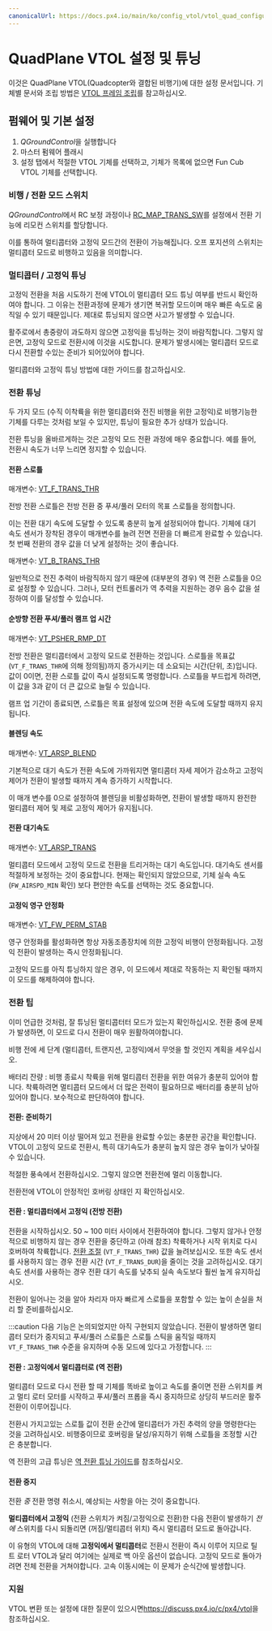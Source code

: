 ```yaml
---
canonicalUrl: https://docs.px4.io/main/ko/config_vtol/vtol_quad_configuration
---
```


# QuadPlane VTOL 설정 및 튜닝

이것은 QuadPlane VTOL(Quadcopter와 결합된 비행기)에 대한 설정 문서입니다. 기체별 문서와 조립 방법은 [VTOL 프레임 조립](../frames_vtol/README.md)를 참고하십시오.

## 펌웨어 및 기본 설정

1. *QGroundControl*을 실행합니다
2. 마스터 펌웨어 플래시
3. 설정 탭에서 적절한 VTOL 기체를 선택하고, 기체가 목록에 없으면 Fun Cub VTOL 기체를 선택합니다.

### 비행 / 전환 모드 스위치 

*QGroundControl*에서 RC 보정 과정이나 [RC_MAP_TRANS_SW](../advanced_config/parameter_reference.md#RC_MAP_TRANS_SW)를 설정에서 전환 기능에 리모컨 스위치를 할당합니다.

이를 통하여 멀티콥터와 고정익 모드간의 전환이 가능해집니다. 오프 포지션의 스위치는 멀티콥터 모드로 비행하고 있음을 의미합니다.

### 멀티콥터 / 고정익 튜닝

고정익 전환을 처음 시도하기 전에 VTOL이 멀티콥터 모드 튜닝 여부를 반드시 확인하여야 합니다. 그 이유는 전환과정에 문제가 생기면 복귀할 모드이며 매우 빠른 속도로 움직일 수 있기 때문입니다. 제대로 튜닝되지 않으면 사고가 발생할 수 있습니다.

활주로에서 총중량이 과도하지 않으면 고정익을 튜닝하는 것이 바람직합니다. 그렇지 않은면, 고정익 모드로 전환시에 이것을 시도합니다. 문제가 발생시에는 멀티콥터 모드로 다시 전환할 수있는 준비가 되어있어야 합니다.

멀티콥터와 고정익 튜닝 방법에 대한 가이드를 참고하십시오.

### 전환 튜닝

두 가지 모드 (수직 이착륙을 위한 멀티콥터와 전진 비행을 위한 고정익)로 비행기능한 기체를 다루는 것처럼 보일 수 있지만, 튜닝이 필요한 추가 상태가 있습니다.

전환 튜닝을 올바르게하는 것은 고정익 모드 전환 과정에 매우 중요합니다. 예를 들어, 전환시 속도가 너무 느리면 정지할 수 있습니다.

<span id="transition_throttle"></span>

#### 전환 스로틀

매개변수: [VT_F_TRANS_THR](../advanced_config/parameter_reference.md#VT_F_TRANS_THR)

전방 전환 스로틀은 전방 전환 중 푸셔/풀러 모터의 목표 스로틀을 정의합니다.

이는 전환 대기 속도에 도달할 수 있도록 충분히 높게 설정되어야 합니다. 기체에 대기 속도 센서가 장착된 경우이 매개변수를 늘려 전면 전환을 더 빠르게 완료할 수 있습니다. 첫 번째 전환의 경우 값을 더 낮게 설정하는 것이 좋습니다.

매개변수: [VT_B_TRANS_THR](../advanced_config/parameter_reference.md#VT_B_TRANS_THR)

일반적으로 전진 추력이 바람직하지 않기 때문에 (대부분의 경우) 역 전환 스로틀을 0으로 설정할 수 있습니다. 그러나, 모터 컨트롤러가 역 추력을 지원하는 경우 음수 값을 설정하여 이를 달성할 수 있습니다.

#### 순방향 전환 푸셔/풀러 램프 업 시간

매개변수: [VT_PSHER_RMP_DT](../advanced_config/parameter_reference.md#VT_PSHER_RMP_DT)

전방 전환은 멀티콥터에서 고정익 모드로 전환하는 것입니다. 스로틀을 목표값(`VT_F_TRANS_THR`에 의해 정의됨)까지 증가시키는 데 소요되는 시간(단위, 초)입니다. 값이 0이면, 전환 스로틀 값이 즉시 설정되도록 명령합니다. 스로틀을 부드럽게 하려면, 이 값을 3과 같이 더 큰 값으로 늘릴 수 있습니다.

램프 업 기간이 종료되면, 스로틀은 목표 설정에 있으며 전환 속도에 도달할 때까지 유지됩니다.

#### 블렌딩 속도

매개변수: [VT_ARSP_BLEND](../advanced_config/parameter_reference.md#VT_ARSP_BLEND)

기본적으로 대기 속도가 전환 속도에 가까워지면 멀티콤터 자세 제어가 감소하고 고정익 제어가 전환이 발생할 때까지 계속 증가하기 시작합니다.

이 매개 변수를 0으로 설정하여 블렌딩을 비활성화하면, 전환이 발생할 때까지 완전한 멀티콥터 제어 및 제로 고정익 제어가 유지됩니다.

#### 전환 대기속도

매개변수: [VT_ARSP_TRANS](../advanced_config/parameter_reference.md#VT_ARSP_TRANS)

멀티콥터 모드에서 고정익 모드로 전환을 트리거하는 대기 속도입니다. 대기속도 센서를 적절하게 보정하는 것이 중요합니다. 현재는 확인되지 않았으므로, 기체 실속 속도(`FW_AIRSPD_MIN` 확인) 보다 편안한 속도를 선택하는 것도 중요합니다.

#### 고정익 영구 안정화

매개변수: [VT_FW_PERM_STAB](../advanced_config/parameter_reference.md#VT_FW_PERM_STAB)

영구 안정화를 활성화하면 항상 자동조종장치에 의한 고정익 비행이 안정화됩니다. 고정익 전환이 발생하는 즉시 안정화됩니다.

고정익 모드를 아직 튜닝하지 않은 경우, 이 모드에서 제대로 작동하는 지 확인될 때까지 이 모드를 해제하여야 합니다.

<span id="transitioning_tips"></span>

### 전환 팁

이미 언급한 것처럼, 잘 튜닝된 멀티콥터터 모드가 있는지 확인하십시오. 전환 중에 문제가 발생하면, 이 모드로 다시 전환이 매우 원활하여야합니다.

비행 전에 세 단계 (멀티콥터, 트랜지션, 고정익)에서 무엇을 할 것인지 계획을 세우십시오.

배터리 잔량 : 비행 종료시 착륙을 위해 멀티콥터 전환을 위한 여유가 충분히 있어야 합니다. 착륙하려면 멀티콥터 모드에서 더 많은 전력이 필요하므로 배터리를 충분히 남아 있어야 합니다. 보수적으로 판단하여야 합니다.

#### 전환: 준비하기

지상에서 20 미터 이상 떨어져 있고 전환을 완료할 수있는 충분한 공간을 확인합니다. VTOL이 고정익 모드로 전환시, 특히 대기속도가 충분히 높지 않은 경우 높이가 낮아질 수 있습니다.

적절한 풍속에서 전환하십시오. 그렇지 않으면 전환전에 멀리 이동합니다.

전환전에 VTOL이 안정적인 호버링 상태인 지 확인하십시오.

#### 전환 : 멀티콥터에서 고정익 (전방 전환)

전환을 시작하십시오. 50 ~ 100 미터 사이에서 전환하여야 합니다. 그렇지 않거나 안정적으로 비행하지 않는 경우 전환을 중단하고 (아래 참조) 착륙하거나 시작 위치로 다시 호버하여 착륙합니다. [전환 조절](#transition_throttle) (`VT_F_TRANS_THR`) 값을 늘려보십시오. 또한 속도 센서를 사용하지 않는 경우 전환 시간 (`VT_F_TRANS_DUR`)을 줄이는 것을 고려하십시오. 대기 속도 센서를 사용하는 경우 전환 대기 속도를 낮추되 실속 속도보다 훨씬 높게 유지하십시오.

전환이 일어나는 것을 알아 차리자 마자 빠르게 스로틀을 포함할 수 있는 높이 손실을 처리 할 준비를하십시오.

:::caution
다음 기능은 논의되었지만 아직 구현되지 않았습니다. 전환이 발생하면 멀티콥터 모터가 중지되고 푸셔/풀러 스로틀은 스로틀 스틱을 움직일 때까지 `VT_F_TRANS_THR` 수준을 유지하며 수동 모드에 있다고 가정합니다.
:::

#### 전환 : 고정익에서 멀티콥터로 (역 전환)

멀티콥터 모드로 다시 전환 할 때 기체를 똑바로 높이고 속도를 줄이면 전환 스위치를 켜고 멀티 로터 모터를 시작하고 푸셔/풀러 프롭을 즉시 중지하므로 상당히 부드러운 활주 전환이 이루어집니다.

전환시 가지고있는 스로틀 값이 전환 순간에 멀티콥터가 가진 추력의 양을 명령한다는 것을 고려하십시오. 비행중이므로 호버링을 달성/유지하기 위해 스로틀을 조정할 시간은 충분합니다.

역 전환의 고급 튜닝은 [역 전환 튜닝 가이드](vtol_back_transition_tuning.md)를 참조하십시오.

<span id="aborting_a_transition"></span>

#### 전환 중지

전환 *중* 전환 명령 취소시, 예상되는 사항을 아는 것이 중요합니다.

**멀티콥터에서 고정익** (전환 스위치가 켜짐/고정익으로 전환)한 다음 전환이 발생하기 *전에* 스위치를 다시 되돌리면 (꺼짐/멀티콥터 위치) 즉시 멀티콥터 모드로 돌아갑니다.

이 유형의 VTOL에 대해 **고정익에서 멀티콥터**로 전환시 전환이 즉시 이루어 지므로 틸트 로터 VTOL과 달리 여기에는 실제로 백 아웃 옵션이 없습니다. 고정익 모드로 돌아가려면 전체 전환을 거쳐야합니다. 고속 이동시에는 이 문제가 순식간에 발생합니다.

### 지원

VTOL 변환 또는 설정에 대한 질문이 있으시면<https://discuss.px4.io/c/px4/vtol>을 참조하십시오.